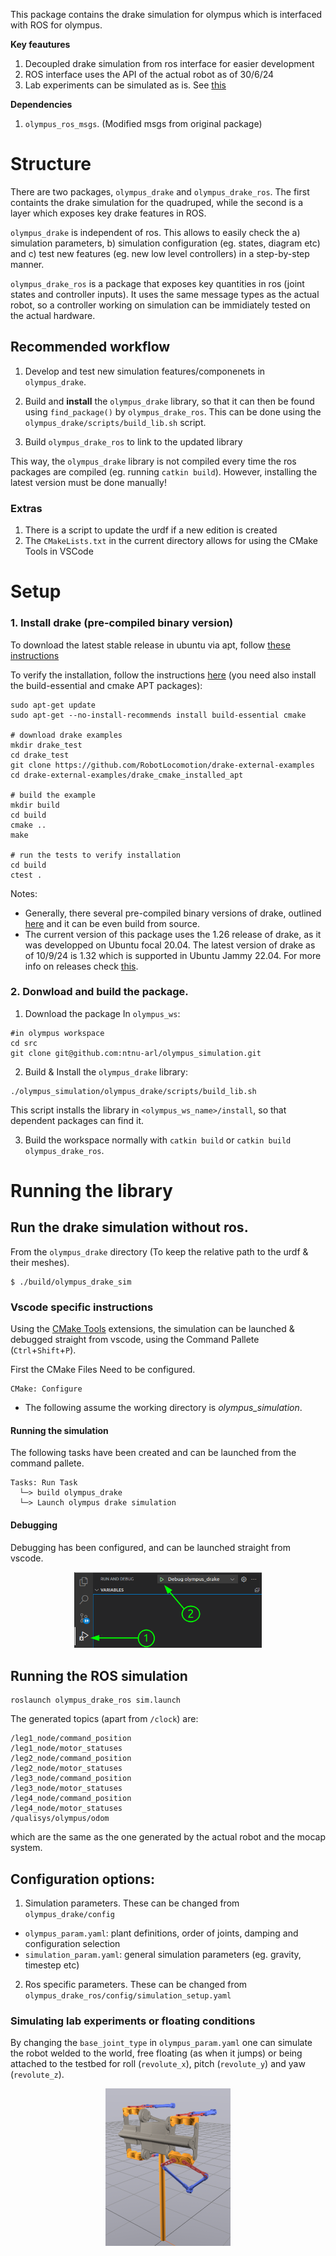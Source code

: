 This package contains the drake simulation for olympus which is interfaced with ROS for olympus.   

**Key feautures**

1. Decoupled drake simulation from ros interface for easier development
2. ROS interface uses the API of the actual robot as of 30/6/24
3. Lab experiments can be simulated as is. See [this](#simulating-lab-experiments-or-floating-conditions)

**Dependencies**
1. `olympus_ros_msgs`. (Modified msgs from original package)


# Structure

There are two packages, `olympus_drake` and `olympus_drake_ros`. The first containts the drake simulation for the quadruped, while the second is a layer which exposes key drake features in ROS.


`olympus_drake` is independent of ros. 
This allows to easily check the a) simulation parameters, b) simulation configuration (eg. states, diagram etc) and c) test new features (eg. new low level controllers) in a step-by-step manner.

`olympus_drake_ros` is a package that exposes key quantities in ros (joint states and controller inputs). It uses the same message types as the actual robot, so a controller working on simulation can be immidiately tested on the actual hardware. 

## Recommended workflow

1. Develop and test new simulation features/componenets in `olympus_drake`. 
2. Build and **install** the `olympus_drake` library, so that it can then be found using `find_package()` by `olympus_drake_ros`. This can be done using the `olympus_drake/scripts/build_lib.sh` script. 


3. Build `olympus_drake_ros` to link to the updated library


This way, the `olympus_drake` library is not compiled every time the ros packages are compiled (eg. running `catkin build`).
However, installing the latest version must be done manually! 

### Extras
1. There is a script to update the urdf if a new edition is created
2. The `CMakeLists.txt` in the current directory allows for using the CMake Tools in VSCode  

# Setup

### 1. Install drake (pre-compiled binary version)


To download the latest stable release in ubuntu via apt, follow [these instructions](https://drake.mit.edu/apt.html#stable-releases)

To verify the installation, follow the instructions [here](https://github.com/RobotLocomotion/drake-external-examples/tree/main/drake_cmake_installed_apt) (you need also install the build-essential and cmake APT packages):

```shell
sudo apt-get update
sudo apt-get --no-install-recommends install build-essential cmake 

# download drake examples
mkdir drake_test
cd drake_test
git clone https://github.com/RobotLocomotion/drake-external-examples
cd drake-external-examples/drake_cmake_installed_apt

# build the example
mkdir build
cd build
cmake ..
make

# run the tests to verify installation
cd build
ctest .
```

Notes:

- Generally, there several pre-compiled binary versions of drake, outlined [here](https://drake.mit.edu/installation.html#choose-an-installation-method) and it can be even build from source. 
- The current version of this package uses the 1.26  release of drake, as it was developped on Ubuntu focal 20.04. The latest version of drake as of 10/9/24 is 1.32 which is supported in Ubuntu Jammy 22.04. For more info on releases check [this](https://github.com/RobotLocomotion/drake/releases).

### 2. Donwload and build the package. 

1. Download the package
In `olympus_ws`: 
```shell
#in olympus workspace
cd src
git clone git@github.com:ntnu-arl/olympus_simulation.git
```

2. Build & Install the `olympus_drake` library:
```shell
./olympus_simulation/olympus_drake/scripts/build_lib.sh
```

This script installs the library in `<olympus_ws_name>/install`, so that dependent packages can find it.

3. Build the workspace normally with `catkin build` or `catkin build olympus_drake_ros`. 

# Running the library 

## Run the drake simulation without ros. 

From the `olympus_drake` directory (To keep the relative path to the urdf & their meshes). 
```shell
$ ./build/olympus_drake_sim
```

### Vscode specific instructions
Using the [CMake Tools](https://marketplace.visualstudio.com/items?itemName=ms-vscode.cmake-tools) extensions, the simulation can be launched & debugged straight from vscode, using the  Command Pallete (`Ctrl`+`Shift`+`P`).

First the CMake Files Need to be configured. 
```command pallete
CMake: Configure
```

- The following assume the working directory is *olympus_simulation*.
#### Running the simulation

The following tasks have been created and can be launched from the command pallete. 
```
Tasks: Run Task
  └─> build olympus_drake
  └─> Launch olympus drake simulation
```

#### Debugging

Debugging has been configured, and can be launched straight from vscode. 

<div style="text-align: center;">
    <img src="doc/debugging.png" alt="Debugging instructions" width="300"/>
</div>

## Running the ROS simulation

```
roslaunch olympus_drake_ros sim.launch
```

The generated topics (apart from `/clock`) are:
```
/leg1_node/command_position
/leg1_node/motor_statuses
/leg2_node/command_position
/leg2_node/motor_statuses
/leg3_node/command_position
/leg3_node/motor_statuses
/leg4_node/command_position
/leg4_node/motor_statuses
/qualisys/olympus/odom
```
which are the same as the one generated by the actual robot and the mocap system. 

## Configuration options:

1. Simulation parameters. These can be changed from `olympus_drake/config`
- `olympus_param.yaml`:  plant definitions, order of joints, damping and configuration selection 
- `simulation_param.yaml`: general simulation parameters (eg. gravity, timestep etc)

2. Ros specific parameters. These can be changed from `olympus_drake_ros/config/simulation_setup.yaml`


### Simulating lab experiments or floating conditions

By changing the `base_joint_type` in `olympus_param.yaml` one can simulate the robot welded to the world, free floating (as when it jumps) or being attached to the testbed for roll (`revolute_x`), pitch (`revolute_y`) and yaw (`revolute_z`). 

<div style="text-align: center;">
    <img src="doc/pole_sim.png" alt="Simulation with a pole" width="200"/>
</div>

